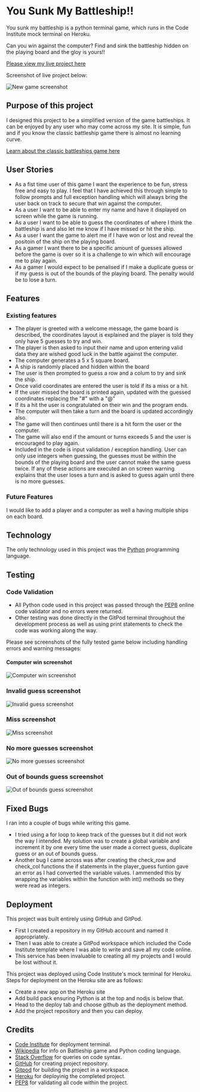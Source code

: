 # You Sunk My Battleship!!

You sunk my battleship is a python terminal game, which runs in the Code Institute mock terminal on Heroku. 

Can you win against the computer? Find and sink the battleship hidden on the playing board and the gloy is yours!!

[Please view my live project here](https://you-sunk-my-battleship.herokuapp.com/)

Screenshot of live project below:

![New game screenshot](screenshots/new_game_ss.PNG)

## Purpose of this project

I designed this project to be a simplified version of the game battleships. It can be enjoyed by any user who may come across my site. It is simple, fun and if you know the classic battleship game there is almost no learning curve. 

[Learn about the classic battleships game here](https://en.wikipedia.org/wiki/Battleship_(game))

## User Stories

* As a fist time user of this game I want the experience to be fun, stress free and easy to play. I feel that I have achieved this through simple to follow prompts and full exception handling which will always bring the user back on track to secure that win against the computer.
* As a user I want to be able to enter my name and have it displayed on screen while the game is running.
* As a user I want to be able to guess the coordinates of where I think the battleship is and also let me know if I have missed or hit the ship.
* As a user I want the game to alert me if I have won or lost and reveal the positoin of the ship on the playing board.
* As a gamer I want there to be a specific amount of guesses allowed before the game is over so it is a challenge to win which will encourage me to play again.
* As a gamer I would expect to be penalised if I make a duplicate guess or if my guess is out of the bounds of the playing board. The penalty would be to lose a turn. 


## Features

### Existing features

* The player is greeted with a welcome message, the game board is described, the coordinates layout is explained and the player is told they only have 5 guesses to try and win. 
* The player is then asked to input their name and upon entering valid data they are wished good luck in the battle against the computer.
* The computer generates a 5 x 5 square board.
* A ship is randomly placed and hidden within the board 
* The user is then prompted to guess a row and a colum to try and sink the ship.
* Once valid coordinates are entered the user is told if its a miss or a hit. 
* If the user missed the board is printed again, updated with the guessed coordinates replacing the "#" with a "@" 
* If its a hit the user is congratulated on their win and the program ends.
* The computer will then take a turn and the board is updated accordingly also.
* The game will then continues until there is a hit form the user or the computer.
* The game will also end if the amount or turns exceeds 5 and the user is encouraged to play again.
* Included in the code is input validation / exception handling. User can only use integers when guessing, the guesses must be within the bounds of the playing board and the user cannot make the same guess twice. If any of these actions are executed an on screen warning explains that the user loses a turn and is asked to guess again until there is no more guesses.

### Future Features

I would like to add a player and a computer as well a having multiple ships on each board.

## Technology

The only technology used in this project was the [Python](https://en.wikipedia.org/wiki/Python_(programming_language)) programming language.

## Testing

### Code Validation

* All Python code used in this project was passed through the [PEP8](http://pep8online.com/) online code validator and no errors were returned. 
* Other testing was done directly in the GitPod terminal throughout the development process as well as using print statements to check the code was working along the way. 

Please see screenshots of the fully tested game below including handling errors and warning messages:

#### Computer win screenshot
![Computer win screenshot](screenshots/comp_win_ss.PNG)

### Invalid guess screenshot
![Invalid guess screenshot](screenshots/invalid_guess_ss.PNG)

### Miss screenshot
![Miss screenshot](screenshots/miss_ss.PNG)

### No more guesses screenshot
![No more guesses screenshot](screenshots/no_guesses_left_ss.PNG)

### Out of bounds guess screenshot 
![Out of bounds guess screenshot](screenshots/out_of_bounds_ss.PNG)

## Fixed Bugs

I ran into a couple of bugs while writing this game.
* I tried using a for loop to keep track of the guesses but it did not work the way I intended. My solution was to create a global variable and increment it by one every time the user made a correct guess, duplicate guess or an out of bounds guess. 
* Another bug I came across was after creating the check_row and check_col functions the if statements in the player_guess funtion gave an error as I had converted the variable values. I ammended this by wrapping the variables within the function with int() methods so they were read as integers. 

## Deployment

This project was built entirely using GitHub and GitPod.
* First I created a repository in my GitHub account and named it appropriately.
* Then I was able to create a GitPod workspace which included the Code Institute template where I was able to write and save all my code online.
* This service has been invaluable to creating all my projects and I would be lost without it.  


This project was deployed using Code Institute's mock terminal for Heroku. Steps for deployment on the Heroku site are as follows:
* Create a new app on the Heroku site 
* Add build pack ensuring Python is at the top and nodjs is below that.
* Head to the deploy tab and choose github as the deployment method. 
* Add the project repository and then you can deploy.

## Credits 

* [Code Institute](https://codeinstitute.net/) for deployment terminal.
* [Wikipedia](https://www.wikipedia.org/) for info on Battleship game and Python coding language.
* [Stack Overflow](https://stackoverflow.com/) for queries on code syntax.
* [GitHub](https://github.com/) for creating project repository.
* [Gitpod](https://gitpod.io/workspaces) for building the project in a workspace.
* [Heroku](https://heroku.com/) for deployinig the completed project.
* [PEP8](http://pep8online.com/) for validating all code within the project.
